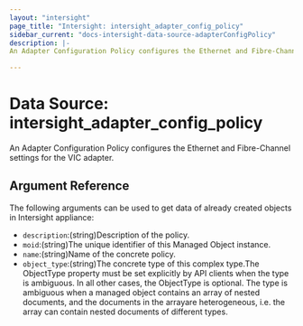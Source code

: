 ```yaml
---
layout: "intersight"
page_title: "Intersight: intersight_adapter_config_policy"
sidebar_current: "docs-intersight-data-source-adapterConfigPolicy"
description: |-
An Adapter Configuration Policy configures the Ethernet and Fibre-Channel settings for the VIC adapter.

---
```


# Data Source: intersight_adapter_config_policy
An Adapter Configuration Policy configures the Ethernet and Fibre-Channel settings for the VIC adapter.

## Argument Reference
The following arguments can be used to get data of already created objects in Intersight appliance:
* `description`:(string)Description of the policy.
* `moid`:(string)The unique identifier of this Managed Object instance.
* `name`:(string)Name of the concrete policy.
* `object_type`:(string)The concrete type of this complex type.The ObjectType property must be set explicitly by API clients when the type is ambiguous. In all other cases, the ObjectType is optional. The type is ambiguous when a managed object contains an array of nested documents, and the documents in the arrayare heterogeneous, i.e. the array can contain nested documents of different types.
